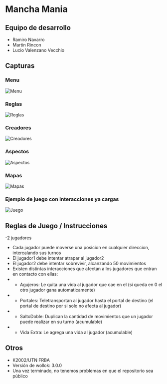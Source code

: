 # Mancha Mania

## Equipo de desarrollo

- Ramiro Navarro
- Martin Rincon
- Lucio Valenzano Vecchio

## Capturas

### Menu
![Menu](https://github.com/pdepmartestm/2022tpgame-grupo6/blob/master/Capturas/Menu.png) 

### Reglas 
![Reglas](https://github.com/pdepmartestm/2022tpgame-grupo6/blob/master/Capturas/Reglas.png) 

### Creadores
![Creadores](https://github.com/pdepmartestm/2022tpgame-grupo6/blob/master/Capturas/Creadores.png) 

### Aspectos
![Aspectos](https://github.com/pdepmartestm/2022tpgame-grupo6/blob/master/Capturas/Aspectos.png) 

### Mapas
![Mapas](https://github.com/pdepmartestm/2022tpgame-grupo6/blob/master/Capturas/Mapas.png) 

### Ejemplo de juego con interacciones ya cargas
![Juego](https://github.com/pdepmartestm/2022tpgame-grupo6/blob/master/Capturas/Juego.png) 


## Reglas de Juego / Instrucciones

-2 jugadores
- Cada jugador puede moverse una posicion en cualquier direccion, intercalando sus turnos
- El jugador1 debe intentar atrapar al jugador2
- El jugador2 debe intentar sobrevivir, alcanzando 50 movimientos
- Existen distintas interacciones que afectan a los jugadores que entran en contacto con ellas:
- - Agujeros: Le quita una vida al jugador que cae en el (si queda en 0 el otro jugador gana automaticamente)
- - Portales: Teletransportan al jugador hasta el portal de destino (el portal de destino por si solo no afecta al jugador)
- - SaltoDoble: Duplican la cantidad de movimientos que un jugador puede realizar en su turno (acumulable)
- - Vida Extra: Le agrega una vida al jugador (acumulable)


## Otros

- K2002/UTN FRBA
- Versión de wollok: 3.0.0
- Una vez terminado, no tenemos problemas en que el repositorio sea público
